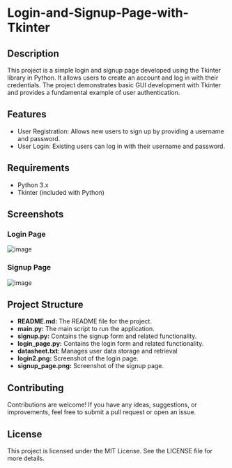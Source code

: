 # Login-and-Signup-Page-with-Tkinter
## Description
This project is a simple login and signup page developed using the Tkinter library in Python. It allows users to create an account and log in with their credentials. The project demonstrates basic GUI development with Tkinter and provides a fundamental example of user authentication.
## Features
- User Registration: Allows new users to sign up by providing a username and password.
- User Login: Existing users can log in with their username and password.
## Requirements
- Python 3.x
- Tkinter (included with Python)
## Screenshots
### Login Page
![image](https://github.com/user-attachments/assets/78a11983-d5cc-45e4-b4d8-c3dcdc55def1)
### Signup Page
![image](https://github.com/user-attachments/assets/a9797a3d-6289-4d37-b44a-a67015d17dcf)

## Project Structure
- **README.md:** The README file for the project.
- **main.py:** The main script to run the application.
- **signup.py:** Contains the signup form and related functionality.
- **login_page.py:** Contains the login form and related functionality.
- **datasheet.txt**: Manages user data storage and retrieval
- **login2.png:** Screenshot of the login page.
- **signup_page.png:** Screenshot of the signup page.

## Contributing
Contributions are welcome! If you have any ideas, suggestions, or improvements, feel free to submit a pull request or open an issue.

## License
This project is licensed under the MIT License. See the LICENSE file for more details.




